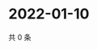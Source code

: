 # 2022-01-10

共 0 条

<!-- BEGIN WEIBO -->
<!-- 最后更新时间 Mon Jan 10 2022 16:19:00 GMT+0800 (China Standard Time) -->

<!-- END WEIBO -->
